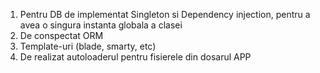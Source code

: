 1. Pentru DB de implementat Singleton si Dependency injection, pentru a avea o singura instanta globala a clasei
2. De conspectat ORM
3. Template-uri (blade, smarty, etc)
4. De realizat autoloaderul pentru fisierele din dosarul APP
